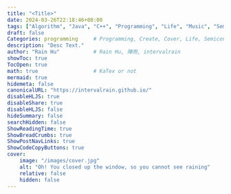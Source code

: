 ```yaml
---
title: "<Title>"
date: 2024-03-26T22:18:46+08:00
tags: ["Algorithm", "Java", "C++", "Programming", "Life", "Music", "Semiconductor", "Logic Design", "TCAD"]
draft: false
Categories: programming     # Programming, Create, Cover, Life, Semiconductor, Leetcode, Logic Design, Daily, OS, CS50, CA
description: "Desc Text."
author: "Rain Hu"           # Rain Hu, 陣雨, intervalrain
showToc: true
TocOpen: true
math: true                  # KaTex or not
mermaid: true
hidemeta: false
canonicalURL: "https://intervalrain.github.io/"
disableHLJS: true
disableShare: true
disableHLJS: false
hideSummary: false
searchHidden: false
ShowReadingTime: true
ShowBreadCrumbs: true
ShowPostNavLinks: true
ShowCodeCopyButtons: true
cover:
    image: "/images/cover.jpg"
    alt: "Oh! You closed up the window, so you cannot see raining"
    relative: false
    hidden: false
---
```


